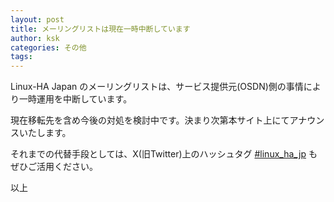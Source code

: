 ```yaml
---
layout: post
title: メーリングリストは現在一時中断しています
author: ksk
categories: その他
tags:
---
```


Linux-HA Japan のメーリングリストは、サービス提供元(OSDN)側の事情により一時運用を中断しています。

現在移転先を含め今後の対処を検討中です。決まり次第本サイト上にてアナウンスいたします。

それまでの代替手段としては、X(旧Twitter)上のハッシュタグ [#linux_ha_jp](https://twitter.com/search?q=%23linux_ha_jp) もぜひご活用ください。

以上

